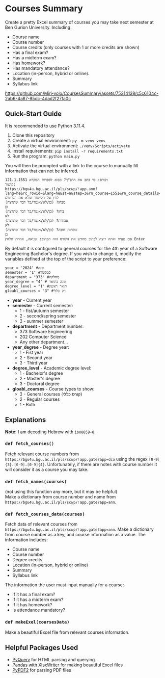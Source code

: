 # Courses Summary

Create a pretty Excel summary of courses you may take next semester at Ben Gurion
University. Including:

- Course name
- Course number
- Course credits (only courses with 1 or more credits are shown)
- Has a final exam?
- Has a midterm exam?
- Has homework?
- Has mandatory attendance?
- Location (in-person, hybrid or online).
- Summary
- Syllabus link

https://github.com/Miri-volo/CoursesSummary/assets/75314138/c5c6104c-2ab6-4a87-85dc-4dad2f27fa0c

## Quick-Start Guide

It is recommended to use Python 3.11.4.

1. Clone this repository
2. Create a virtual environment: `py -m venv venv`
3. Activate the virtual environment: `./venv/Scripts/activate`
4. Install requirements: `pip install -r requirements.txt`
5. Run the program: `python main.py`

You will then be prompted with a link to the course to manually fill information
that can not be inferred.

```
קורס: מי כתב את התנ"ך? מבוא לספרות המקרא 121.1.1551:
קישור:
https://bgu4u.bgu.ac.il/pls/scwp/!app.ann?lang=he&rc_rowid=&lang=he&st=a&step=3&rn_course=1551&rn_course_details=&rn_course_department=121&rn_course_degree_level=1&rn_course_ins=0&rn_year=2024&rn_semester=1&oc_course_name=&oc_end_time=&oc_lecturer_first_name=&oc_lecturer_last_name=&oc_start_time=&on_campus=&on_common=0&on_course=&on_course_degree_level=1&on_course_degree_level_list=1&on_course_department=&on_course_department_list=&on_course_ins=0&on_course_ins_list=0&on_credit_points=&on_hours=&on_lang=0&on_semester=2024&on_year=1
לחץ על הקישור ומלא את הפרטים
מבחן? (כן/לא/אנטר/כל דבר שתרצה)
כן
בוחן? (כן/לא/אנטר/כל דבר שתרצה)
לא
עבודות? (כן/לא/אנטר/כל דבר שתרצה)
לא
נוכחות חובה? (כן/לא/אנטר/כל דבר שתרצה)
כן
אם טעית ואתה רוצה לכתוב מחדש את הקורס הזה תכתוב: שגיאה, אחרת תלחץ Enter
```

By default it is configured to general courses for the 4th year of a Software Engineering Bachelor's
degree. If you wish to change it, modify the variables defined at the top of the
script to your preference:

```
year = '2024' #שנה
semester = '1' #סמסטר
department = "373" #מחלקה
year_degree = "4" # שנה בתואר
degree_level = "1" #תואר ראשון
gloabl_courses = "3" #רק כללי
```

- **year** - Current year
- **semester** - Current semester:
    - 1 - fist/autumn semester
    - 2 - second/spring semester
    - 3 - summer semester
- **department** - Department number:
    - 373 Software Engineering
    - 202 Computer Science
    - Any other department...
- **year_degree** - Degree year:
    - 1 - Fist year
    - 2 - Second year
    - 3 - Third year
- **degree_level** - Academic degree level:
    - 1 - Bachelor's degree
    - 2 - Master's degree
    - 3 - Doctoral degree
- **gloabl_courses** - Course types to show:
    - 3 - General courses (קורס כללי)
    - 2 - Regular courses
    - 1 - Both

## Explanations

**Note:** I am decoding Hebrew with ``iso8859-8``.

### `def fetch_courses()`

Fetch relevant course numbers from `https://bgu4u.bgu.ac.il/pls/scwp/!app.gate?app=dco`
using the regex `[0-9]{3}.[0-9].[0-9]{4}`. Unfortunately, if there are notes with
course number it will consider it as a course you may take. 

### `def fetch_names(courses)`

(not using this function any more, but it may be helpful)  
Make a dictionary from course number and name from
`https://bgu4u.bgu.ac.il/pls/scwp/!app.gate?app=ann`.

### `def fetch_courses_data(courses)`

Fetch data of relevant courses from `https://bgu4u.bgu.ac.il/pls/scwp/!app.gate?app=ann`.
Make a dictionary from course number as a key, and course information as a value.
The information includes: 

- Course name
- Course number
- Degree credits
- Location (in-person, hybrid or online)
- Summary
- Syllabus link

The information the user must input manually for a course:

- If it has a final exam?
- If it has a midterm exam?
- If it has homework?
- Is attendance mandatory?

### `def makeExel(coursesData)`

Make a beautiful Excel file from relevant courses information.

## Helpful Packages Used

- [PyQuery](https://pypi.org/project/pyquery/) for HTML parsing and querying
- [Pandas with XlsxWriter](https://xlsxwriter.readthedocs.io/working_with_pandas.html) for making beautiful Excel files
- [PyPDF2](https://pypi.org/project/PyPDF2/) for parsing PDF files
